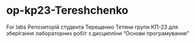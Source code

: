 # op-kp23-Tereshchenko
For labs
Репозиторій студента Терещенко Тетяни групи КП-23 для зберігання лабораторних робіт з дисципліни “Основи програмування”
